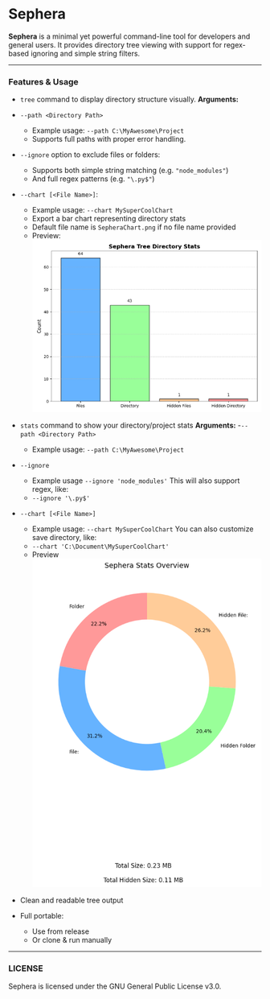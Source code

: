 # Sephera

**Sephera** is a minimal yet powerful command-line tool for developers and general users. It provides directory tree viewing with support for regex-based ignoring and simple string filters.

--- 

### Features & Usage
- `tree` command to display directory structure visually.
**Arguments:**
- `--path <Directory Path>`
    - Example usage: `--path C:\MyAwesome\Project`
    - Supports full paths with proper error handling.

- `--ignore` option to exclude files or folders:
    - Supports both simple string matching (e.g. `"node_modules"`)
    - And full regex patterns (e.g. `"\.py$"`)

- `--chart [<File Name>]`:
    - Example usage: `--chart MySuperCoolChart`
    - Export a bar chart representing directory stats
    - Default file name is `SepheraChart.png` if no file name provided
    - Preview:
    **![Preview](./preview/SepheraChart.png)**



- `stats` command to show your directory/project stats
**Arguments:**
-`--path <Directory Path>`
    - Example usage: `--path C:\MyAwesome\Project`

- `--ignore`
    - Example usage `--ignore 'node_modules'`
    This will also support regex, like:
    - `--ignore '\.py$'`

- `--chart [<File Name>]`
    - Example usage: `--chart MySuperCoolChart`
    You can also customize save directory, like:
    - `--chart 'C:\Document\MySuperCoolChart'`
    - Preview
    **![Preview](./preview/StatsOverview.png)**

- Clean and readable tree output
- Full portable:
    - Use from release
    - Or clone & run manually
---

### LICENSE
Sephera is licensed under the GNU General Public License v3.0.
